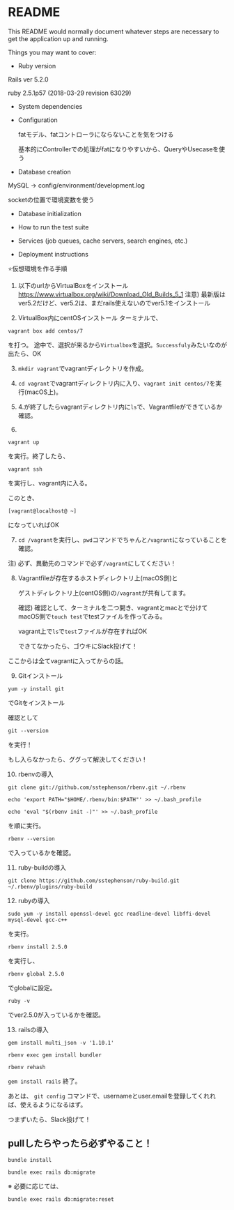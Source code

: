 # README

This README would normally document whatever steps are necessary to get the
application up and running.

Things you may want to cover:

* Ruby version

Rails ver 5.2.0

ruby 2.5.1p57 (2018-03-29 revision 63029)

* System dependencies

* Configuration

  fatモデル、fatコントローラにならないことを気をつける

  基本的にControllerでの処理がfatになりやすいから、QueryやUsecaseを使う

* Database creation

MySQL -> config/environment/development.log

socketの位置で環境変数を使う

* Database initialization

* How to run the test suite

* Services (job queues, cache servers, search engines, etc.)

* Deployment instructions

⭐️仮想環境を作る手順

1. 以下のurlからVirtualBoxをインストール
https://www.virtualbox.org/wiki/Download_Old_Builds_5_1
注意) 最新版はver5.2だけど、ver5.2は、まだrails使えないのでver5.1をインストール

2. VirtualBox内にcentOSインストール
ターミナルで、

``
    vagrant box add centos/7
``

を打つ。
途中で、選択が来るから`Virtualbox`を選択。`Successfuly`みたいなのが出たら、OK

3. `mkdir vagrant`でvagrantディレクトリを作成。


4. `cd vagrant`でvagrantディレクトリ内に入り、`vagrant init centos/7`を実行(macOS上)。


5. 4.が終了したらvagrantディレクトリ内に`ls`で、Vagrantfileができているか確認。


6.
  ``
    vagrant up
  ``


  を実行。終了したら、

  ``
    vagrant ssh
  ``


  を実行し、vagrant内に入る。

  このとき、

  ``
    [vagrant@localhost@ ~]
  ``

  になっていればOK

7. `cd /vagrant`を実行し、`pwd`コマンドでちゃんと`/vagrant`になっていることを確認。

注) 必ず、異動先のコマンドで必ず`/vagrant`にしてください！

8. Vagrantfileが存在するホストディレクトリ上(macOS側)と

   ゲストディレクトリ上(centOS側)の`/vagrant`が共有してます。

   確認) 確認として、ターミナルを二つ開き、vagrantとmacとで分けてmacOS側で`touch test`でtestファイルを作ってみる。

      vagrant上で`ls`で`test`ファイルが存在すればOK

      できてなかったら、ゴウキにSlack投げて！

ここからは全てvagrantに入ってからの話。

9. Gitインストール

  ``
  yum -y install git
  ``

  でGitをインストール

   確認として

   ``
   git --version
   ``

   を実行！

   もし入らなかったら、ググって解決してください！

10. rbenvの導入

  ``
  git clone git://github.com/sstephenson/rbenv.git ~/.rbenv
  ``

  ``
  echo 'export PATH="$HOME/.rbenv/bin:$PATH"' >> ~/.bash_profile
  ``

  ``
  echo 'eval "$(rbenv init -)"' >> ~/.bash_profile
  ``

  を順に実行。

  ``
  rbenv --version
  ``

  で入っているかを確認。

11. ruby-buildの導入

  ``
  git clone https://github.com/sstephenson/ruby-build.git ~/.rbenv/plugins/ruby-build
  ``

12. rubyの導入

  ``
  sudo yum -y install openssl-devel gcc readline-devel libffi-devel mysql-devel gcc-c++
  ``

  を実行。

  ``
  rbenv install 2.5.0
  ``

  を実行し、

  ``
  rbenv global 2.5.0
  ``

  でglobalに設定。

  ``
  ruby -v
  ``

  でver2.5.0が入っているかを確認。

13. railsの導入

  ``
  gem install multi_json -v '1.10.1'
  ``

  ``
  rbenv exec gem install bundler
  ``

  ``
  rbenv rehash
  ``

  ``
  gem install rails
  ``
  終了。

  あとは、
  ``git config``
  コマンドで、usernameとuser.emailを登録してくれれば、使えるようになるはず。

  つまずいたら、Slack投げて！

## pullしたらやったら必ずやること！
``
bundle install
``

``
bundle exec rails db:migrate
``

※ 必要に応じては、

``
bundle exec rails db:migrate:reset
``
